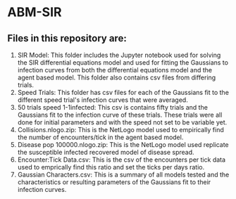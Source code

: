 # ABM-SIR
## Files in this repository are:
1. SIR Model: This folder includes the Jupyter notebook used for solving the SIR differential equations model and used for fitting the Gaussians to infection curves from both the differential equations model and the agent based model. This folder also contains csv files from differing trials.
2. Speed Trials: This folder has csv files for each of the Gaussians fit to the different speed trial's infection curves that were averaged.
3. 50 trials speed 1-1infected: This csv is contains fifty trials and the Gaussians fit to the infection curve of these trials. These trials were all done for initial parameters and with the speed not set to be variable yet.
4. Collisions.nlogo.zip: This is the NetLogo model used to empirically find the number of encounters/tick in the agent based model.
5. Disease pop 100000.nlogo.zip: This is the NetLogo model used replicate the susceptible infected recovered model of disease spread.
6. Encounter:Tick Data.csv: This is the csv of the encounters per tick data used to emprically find this ratio and set the ticks per days ratio.
7. Gaussian Characters.csv: This is a summary of all models tested and the characteristics or resulting parameters of the Gaussians fit to their infection curves. 
